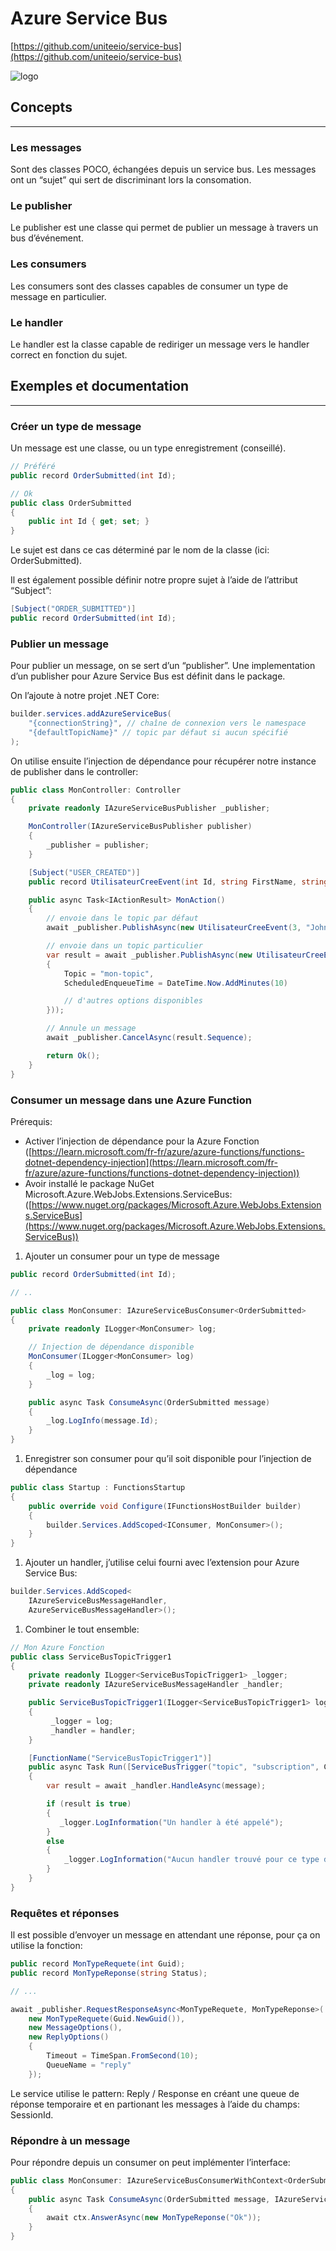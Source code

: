 # Azure Service Bus

[https://github.com/uniteeio/service-bus](https://github.com/uniteeio/service-bus)

![logo](./Logo/LogoText.png)

## Concepts

---

### Les messages

Sont des classes POCO, échangées depuis un service bus. Les messages ont un “sujet” qui sert de discriminant lors la consomation.

### Le publisher

Le publisher est une classe qui permet de publier un message à travers un bus d’événement.

### Les consumers

Les consumers sont des classes capables de consumer un type de message en particulier.

### Le handler

Le handler est la classe capable de rediriger un message vers le handler correct en fonction du sujet.

## Exemples et documentation

---

### Créer un type de message

Un message est une classe, ou un type enregistrement (conseillé). 

```csharp
// Préféré
public record OrderSubmitted(int Id);

// Ok
public class OrderSubmitted
{
    public int Id { get; set; }
}
```

Le sujet est dans ce cas déterminé par le nom de la classe (ici: OrderSubmitted).

Il est également possible définir notre propre sujet à l’aide de l’attribut “Subject”:

```csharp
[Subject("ORDER_SUBMITTED")]
public record OrderSubmitted(int Id);
```

### Publier un message

Pour publier un message, on se sert d’un “publisher”. Une implementation d’un publisher pour Azure Service Bus est définit dans le package. 

On l’ajoute à notre projet .NET Core:

```csharp
builder.services.addAzureServiceBus(
    "{connectionString}", // chaîne de connexion vers le namespace
    "{defaultTopicName}" // topic par défaut si aucun spécifié
);
```

On utilise ensuite l’injection de dépendance pour récupérer notre instance de publisher dans le controller:

```csharp
public class MonController: Controller
{
    private readonly IAzureServiceBusPublisher _publisher;

    MonController(IAzureServiceBusPublisher publisher)
    {
        _publisher = publisher;
    }

    [Subject("USER_CREATED")]
    public record UtilisateurCreeEvent(int Id, string FirstName, string LastName);

    public async Task<IActionResult> MonAction()
    {
        // envoie dans le topic par défaut
        await _publisher.PublishAsync(new UtilisateurCreeEvent(3, "John", "Doe"));

        // envoie dans un topic particulier
        var result = await _publisher.PublishAsync(new UtilisateurCreeEvent(3, new MessageOption()
        {
            Topic = "mon-topic",
            ScheduledEnqueueTime = DateTime.Now.AddMinutes(10)

            // d'autres options disponibles
        }));

        // Annule un message
        await _publisher.CancelAsync(result.Sequence);

        return Ok();
    }
}
```

### Consumer un message dans une Azure Function

Prérequis:

- Activer l’injection de dépendance pour la Azure Fonction ([https://learn.microsoft.com/fr-fr/azure/azure-functions/functions-dotnet-dependency-injection](https://learn.microsoft.com/fr-fr/azure/azure-functions/functions-dotnet-dependency-injection))
- Avoir installé le package NuGet Microsoft.Azure.WebJobs.Extensions.ServiceBus: ([https://www.nuget.org/packages/Microsoft.Azure.WebJobs.Extensions.ServiceBus](https://www.nuget.org/packages/Microsoft.Azure.WebJobs.Extensions.ServiceBus))

1. Ajouter un consumer pour un type de message

```csharp
public record OrderSubmitted(int Id); 

// ..

public class MonConsumer: IAzureServiceBusConsumer<OrderSubmitted>
{
    private readonly ILogger<MonConsumer> log;

    // Injection de dépendance disponible
    MonConsumer(ILogger<MonConsumer> log)
    {
        _log = log;
    }

    public async Task ConsumeAsync(OrderSubmitted message)
    {
        _log.LogInfo(message.Id);
    }
}
```

1. Enregistrer son consumer pour qu’il soit disponible pour l’injection de dépendance

```csharp
public class Startup : FunctionsStartup
{
    public override void Configure(IFunctionsHostBuilder builder)
    {
        builder.Services.AddScoped<IConsumer, MonConsumer>();  
    } 
}
```

1. Ajouter un handler, j’utilise celui fourni avec l’extension pour Azure Service Bus:

```csharp
builder.Services.AddScoped<
    IAzureServiceBusMessageHandler, 
    AzureServiceBusMessageHandler>();
```

1. Combiner le tout ensemble:

```csharp
// Mon Azure Fonction
public class ServiceBusTopicTrigger1
{
    private readonly ILogger<ServiceBusTopicTrigger1> _logger;
    private readonly IAzureServiceBusMessageHandler _handler;

    public ServiceBusTopicTrigger1(ILogger<ServiceBusTopicTrigger1> log, IAzureServiceBusMessageHandler handler)
    {
         _logger = log;
         _handler = handler;
    }

    [FunctionName("ServiceBusTopicTrigger1")]
    public async Task Run([ServiceBusTrigger("topic", "subscription", Connection = "SERVICEBUS")]ServiceBusReceivedMessage message)
    {
        var result = await _handler.HandleAsync(message);

        if (result is true)
        {
           _logger.LogInformation("Un handler à été appelé");
        }
        else
        {
            _logger.LogInformation("Aucun handler trouvé pour ce type de message");
        }
    }
}
```

### Requêtes et réponses

Il est possible d’envoyer un message en attendant une réponse, pour ça on utilise la fonction:

```csharp
public record MonTypeRequete(int Guid);
public record MonTypeReponse(string Status);

// ...

await _publisher.RequestResponseAsync<MonTypeRequete, MonTypeReponse>(
    new MonTypeRequete(Guid.NewGuid()),
    new MessageOptions(),
    new ReplyOptions()
    {
        Timeout = TimeSpan.FromSecond(10);
        QueueName = "reply"
    });
```

Le service utilise le pattern: Reply / Response en créant une queue de réponse temporaire et en partionant les messages à l’aide du champs: SessionId.

### Répondre à un message

Pour répondre depuis un consumer on peut implémenter l’interface:

```csharp
public class MonConsumer: IAzureServiceBusConsumerWithContext<OrderSubmitted>
{
    public async Task ConsumeAsync(OrderSubmitted message, IAzureServiceBusMessageContext ctx)
    {
        await ctx.AnswerAsync(new MonTypeReponse("Ok"));
    }
}
```
